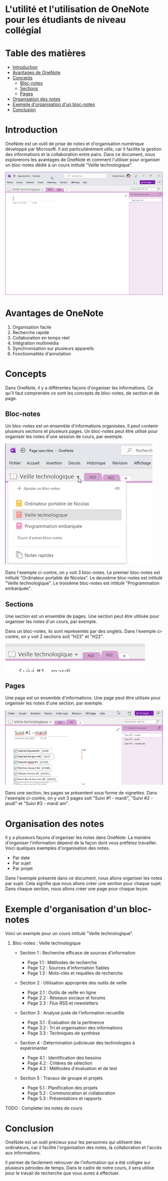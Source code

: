 # L'utilité et l'utilisation de OneNote pour les étudiants de niveau collégial <!-- omit in toc -->

# Table des matières <!-- omit in toc -->
- [Introduction](#introduction)
- [Avantages de OneNote](#avantages-de-onenote)
- [Concepts](#concepts)
  - [Bloc-notes](#bloc-notes)
  - [Sections](#sections)
  - [Pages](#pages)
- [Organisation des notes](#organisation-des-notes)
- [Exemple d'organisation d'un bloc-notes](#exemple-dorganisation-dun-bloc-notes)
- [Conclusion](#conclusion)


# Introduction

OneNote est un outil de prise de notes et d'organisation numérique développé par Microsoft. Il est particulièrement utile, car il facilite la gestion des informations et la collaboration entre pairs. Dans ce document, nous explorerons les avantages de OneNote et comment l'utiliser pour organiser un bloc-notes dédié à un cours intitulé "Veille technologique".

![Alt text](assets/onenote_mainscreen.png)

# Avantages de OneNote

1. Organisation facile
2. Recherche rapide
3. Collaboration en temps réel
4. Intégration multimédia
5. Synchronisation sur plusieurs appareils
6. Fonctionnalités d'annotation

# Concepts
Dans OneNote, il y a différentes façons d'organiser les informations. Ce qu'il faut comprendre ce sont les concepts de bloc-notes, de section et de page.

## Bloc-notes
Un bloc-notes est un ensemble d'informations organisées. Il peut contenir plusieurs sections et plusieurs pages. Un bloc-notes peut être utilisé pour organiser les notes d'une session de cours, par exemple.

![Alt text](assets/onenote_notebooks.png)

Dans l'exemple ci-contre, on y voit 3 bloc-notes. Le premier bloc-notes est intitulé "Ordinateur portable de Nicolas". Le deuxième bloc-notes est intitulé "Veille technologique". Le troisième bloc-notes est intitulé "Programmation embarquée".

## Sections
Une section est un ensemble de pages. Une section peut être utilisée pour organiser les notes d'un cours, par exemple.

Dans un bloc-notes, ils sont représentés par des onglets. Dans l'exemple ci-contre, on y voit 2 sections soit "H23" et "H22".

![Alt text](assets/onenote_sections.png)

## Pages
Une page est un ensemble d'informations. Une page peut être utilisée pour organiser les notes d'une section, par exemple.

![Alt text](assets/onenote_pages.png)

Dans une section, les pages se présentent sous forme de vignettes. Dans l'exemple ci-contre, on y voit 3 pages soit "Suivi #1 - mardi", "Suivi #2 - jeudi" et "Suivi #3 - mardi am".

# Organisation des notes
Il y a plusieurs façons d'organiser les notes dans OneNote. La manière d'organiser l'information dépend de la façon dont vous préférez travailler. Voici quelques exemples d'organisation des notes.

- Par date
- Par sujet
- Par projet

Dans l'exemple présenté dans ce document, nous allons organiser les notes par sujet. Cela signifie que nous allons créer une section pour chaque sujet. Dans chaque section, nous allons créer une page pour chaque leçon.

# Exemple d'organisation d'un bloc-notes
Voici un exemple pour un cours intitulé "Veille technologique".

1. Bloc-notes : Veille technologique
   - Section 1 : Recherche efficace de sources d'information
       - Page 1.1 : Méthodes de recherche
       - Page 1.2 : Sources d'information fiables
       - Page 1.3 : Mots-clés et requêtes de recherche

   - Section 2 : Utilisation appropriée des outils de veille
       - Page 2.1 : Outils de veille en ligne
       - Page 2.2 : Réseaux sociaux et forums
       - Page 2.3 : Flux RSS et newsletters

   - Section 3 : Analyse juste de l'information recueillie
       - Page 3.1 : Évaluation de la pertinence
       - Page 3.2 : Tri et organisation des informations
       - Page 3.3 : Techniques de synthèse

   - Section 4 : Détermination judicieuse des technologies à expérimenter
       - Page 4.1 : Identification des besoins
       - Page 4.2 : Critères de sélection
       - Page 4.3 : Méthodes d'évaluation et de test

   - Section 5 : Travaux de groupe et projets
       - Page 5.1 : Planification des projets
       - Page 5.2 : Communication et collaboration
       - Page 5.3 : Présentations et rapports

TODO : Completer les notes de cours

# Conclusion

OneNote est un outil précieux pour les personnes qui utilisent des ordinateurs, car il facilite l'organisation des notes, la collaboration et l'accès aux informations.

Il permet de facilement retrouver de l'information qui a été colligée sur plusieurs périodes de temps. Dans le cadre de notre cours, il sera utilise pour le travail de recherche que vous aurez à effectuer.
